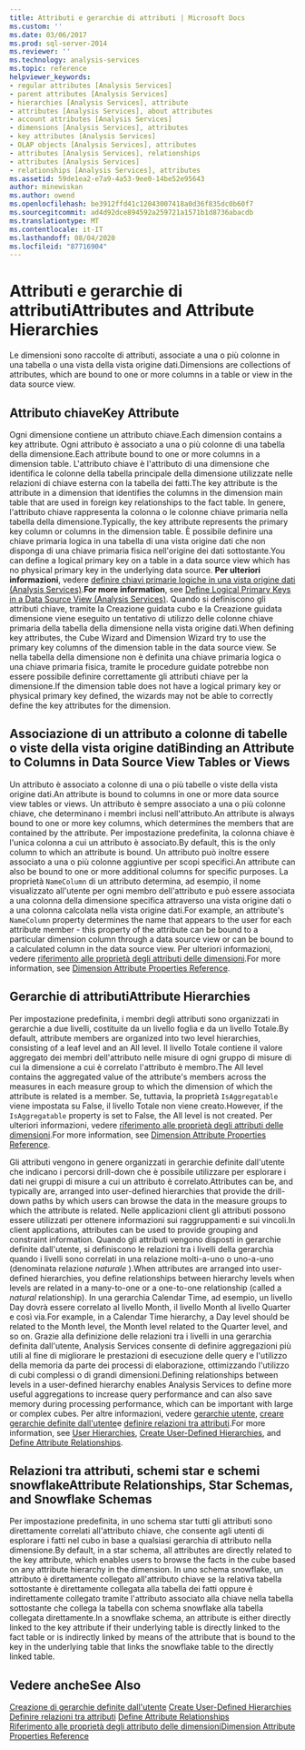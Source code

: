 ```yaml
---
title: Attributi e gerarchie di attributi | Microsoft Docs
ms.custom: ''
ms.date: 03/06/2017
ms.prod: sql-server-2014
ms.reviewer: ''
ms.technology: analysis-services
ms.topic: reference
helpviewer_keywords:
- regular attributes [Analysis Services]
- parent attributes [Analysis Services]
- hierarchies [Analysis Services], attribute
- attributes [Analysis Services], about attributes
- account attributes [Analysis Services]
- dimensions [Analysis Services], attributes
- key attributes [Analysis Services]
- OLAP objects [Analysis Services], attributes
- attributes [Analysis Services], relationships
- attributes [Analysis Services]
- relationships [Analysis Services], attributes
ms.assetid: 59de1ea2-e7a9-4a53-9ee0-14be52e95643
author: minewiskan
ms.author: owend
ms.openlocfilehash: be3912ffd41c12043007418a0d36f835dc0b60f7
ms.sourcegitcommit: ad4d92dce894592a259721a1571b1d8736abacdb
ms.translationtype: MT
ms.contentlocale: it-IT
ms.lasthandoff: 08/04/2020
ms.locfileid: "87716904"
---
```

# <a name="attributes-and-attribute-hierarchies"></a><span data-ttu-id="7c041-102">Attributi e gerarchie di attributi</span><span class="sxs-lookup"><span data-stu-id="7c041-102">Attributes and Attribute Hierarchies</span></span>
  <span data-ttu-id="7c041-103">Le dimensioni sono raccolte di attributi, associate a una o più colonne in una tabella o una vista della vista origine dati.</span><span class="sxs-lookup"><span data-stu-id="7c041-103">Dimensions are collections of attributes, which are bound to one or more columns in a table or view in the data source view.</span></span>  
  
## <a name="key-attribute"></a><span data-ttu-id="7c041-104">Attributo chiave</span><span class="sxs-lookup"><span data-stu-id="7c041-104">Key Attribute</span></span>  
 <span data-ttu-id="7c041-105">Ogni dimensione contiene un attributo chiave.</span><span class="sxs-lookup"><span data-stu-id="7c041-105">Each dimension contains a key attribute.</span></span> <span data-ttu-id="7c041-106">Ogni attributo è associato a una o più colonne di una tabella della dimensione.</span><span class="sxs-lookup"><span data-stu-id="7c041-106">Each attribute bound to one or more columns in a dimension table.</span></span> <span data-ttu-id="7c041-107">L'attributo chiave è l'attributo di una dimensione che identifica le colonne della tabella principale della dimensione utilizzate nelle relazioni di chiave esterna con la tabella dei fatti.</span><span class="sxs-lookup"><span data-stu-id="7c041-107">The key attribute is the attribute in a dimension that identifies the columns in the dimension main table that are used in foreign key relationships to the fact table.</span></span> <span data-ttu-id="7c041-108">In genere, l'attributo chiave rappresenta la colonna o le colonne chiave primaria nella tabella della dimensione.</span><span class="sxs-lookup"><span data-stu-id="7c041-108">Typically, the key attribute represents the primary key column or columns in the dimension table.</span></span> <span data-ttu-id="7c041-109">È possibile definire una chiave primaria logica in una tabella di una vista origine dati che non disponga di una chiave primaria fisica nell'origine dei dati sottostante.</span><span class="sxs-lookup"><span data-stu-id="7c041-109">You can define a logical primary key on a table in a data source view which has no physical primary key in the underlying data source.</span></span> <span data-ttu-id="7c041-110">**Per ulteriori informazioni**, vedere [definire chiavi primarie logiche in una vista origine dati &#40;Analysis Services&#41;](../multidimensional-models/define-logical-primary-keys-in-a-data-source-view-analysis-services.md).</span><span class="sxs-lookup"><span data-stu-id="7c041-110">**For more information**, see [Define Logical Primary Keys in a Data Source View &#40;Analysis Services&#41;](../multidimensional-models/define-logical-primary-keys-in-a-data-source-view-analysis-services.md).</span></span> <span data-ttu-id="7c041-111">Quando si definiscono gli attributi chiave, tramite la Creazione guidata cubo e la Creazione guidata dimensione viene eseguito un tentativo di utilizzo delle colonne chiave primaria della tabella della dimensione nella vista origine dati.</span><span class="sxs-lookup"><span data-stu-id="7c041-111">When defining key attributes, the Cube Wizard and Dimension Wizard try to use the primary key columns of the dimension table in the data source view.</span></span> <span data-ttu-id="7c041-112">Se nella tabella della dimensione non è definita una chiave primaria logica o una chiave primaria fisica, tramite le procedure guidate potrebbe non essere possibile definire correttamente gli attributi chiave per la dimensione.</span><span class="sxs-lookup"><span data-stu-id="7c041-112">If the dimension table does not have a logical primary key or physical primary key defined, the wizards may not be able to correctly define the key attributes for the dimension.</span></span>  
  
## <a name="binding-an-attribute-to-columns-in-data-source-view-tables-or-views"></a><span data-ttu-id="7c041-113">Associazione di un attributo a colonne di tabelle o viste della vista origine dati</span><span class="sxs-lookup"><span data-stu-id="7c041-113">Binding an Attribute to Columns in Data Source View Tables or Views</span></span>  
 <span data-ttu-id="7c041-114">Un attributo è associato a colonne di una o più tabelle o viste della vista origine dati.</span><span class="sxs-lookup"><span data-stu-id="7c041-114">An attribute is bound to columns in one or more data source view tables or views.</span></span> <span data-ttu-id="7c041-115">Un attributo è sempre associato a una o più colonne chiave, che determinano i membri inclusi nell'attributo.</span><span class="sxs-lookup"><span data-stu-id="7c041-115">An attribute is always bound to one or more key columns, which determines the members that are contained by the attribute.</span></span> <span data-ttu-id="7c041-116">Per impostazione predefinita, la colonna chiave è l'unica colonna a cui un attributo è associato.</span><span class="sxs-lookup"><span data-stu-id="7c041-116">By default, this is the only column to which an attribute is bound.</span></span> <span data-ttu-id="7c041-117">Un attributo può inoltre essere associato a una o più colonne aggiuntive per scopi specifici.</span><span class="sxs-lookup"><span data-stu-id="7c041-117">An attribute can also be bound to one or more additional columns for specific purposes.</span></span> <span data-ttu-id="7c041-118">La proprietà `NameColumn` di un attributo determina, ad esempio, il nome visualizzato all'utente per ogni membro dell'attributo e può essere associata a una colonna della dimensione specifica attraverso una vista origine dati o a una colonna calcolata nella vista origine dati.</span><span class="sxs-lookup"><span data-stu-id="7c041-118">For example, an attribute's `NameColumn` property determines the name that appears to the user for each attribute member - this property of the attribute can be bound to a particular dimension column through a data source view or can be bound to a calculated column in the data source view.</span></span> <span data-ttu-id="7c041-119">Per ulteriori informazioni, vedere [riferimento alle proprietà degli attributi delle dimensioni](../multidimensional-models/dimension-attribute-properties-reference.md).</span><span class="sxs-lookup"><span data-stu-id="7c041-119">For more information, see [Dimension Attribute Properties Reference](../multidimensional-models/dimension-attribute-properties-reference.md).</span></span>  
  
## <a name="attribute-hierarchies"></a><span data-ttu-id="7c041-120">Gerarchie di attributi</span><span class="sxs-lookup"><span data-stu-id="7c041-120">Attribute Hierarchies</span></span>  
 <span data-ttu-id="7c041-121">Per impostazione predefinita, i membri degli attributi sono organizzati in gerarchie a due livelli, costituite da un livello foglia e da un livello Totale.</span><span class="sxs-lookup"><span data-stu-id="7c041-121">By default, attribute members are organized into two level hierarchies, consisting of a leaf level and an All level.</span></span> <span data-ttu-id="7c041-122">Il livello Totale contiene il valore aggregato dei membri dell'attributo nelle misure di ogni gruppo di misure di cui la dimensione a cui è correlato l'attributo è membro.</span><span class="sxs-lookup"><span data-stu-id="7c041-122">The All level contains the aggregated value of the attribute's members across the measures in each measure group to which the dimension of which the attribute is related is a member.</span></span> <span data-ttu-id="7c041-123">Se, tuttavia, la proprietà `IsAggregatable` viene impostata su False, il livello Totale non viene creato.</span><span class="sxs-lookup"><span data-stu-id="7c041-123">However, if the `IsAggregatable` property is set to False, the All level is not created.</span></span> <span data-ttu-id="7c041-124">Per ulteriori informazioni, vedere [riferimento alle proprietà degli attributi delle dimensioni](../multidimensional-models/dimension-attribute-properties-reference.md).</span><span class="sxs-lookup"><span data-stu-id="7c041-124">For more information, see [Dimension Attribute Properties Reference](../multidimensional-models/dimension-attribute-properties-reference.md).</span></span>  
  
 <span data-ttu-id="7c041-125">Gli attributi vengono in genere organizzati in gerarchie definite dall'utente che indicano i percorsi drill-down che è possibile utilizzare per esplorare i dati nei gruppi di misure a cui un attributo è correlato.</span><span class="sxs-lookup"><span data-stu-id="7c041-125">Attributes can be, and typically are, arranged into user-defined hierarchies that provide the drill-down paths by which users can browse the data in the measure groups to which the attribute is related.</span></span> <span data-ttu-id="7c041-126">Nelle applicazioni client gli attributi possono essere utilizzati per ottenere informazioni sui raggruppamenti e sui vincoli.</span><span class="sxs-lookup"><span data-stu-id="7c041-126">In client applications, attributes can be used to provide grouping and constraint information.</span></span> <span data-ttu-id="7c041-127">Quando gli attributi vengono disposti in gerarchie definite dall'utente, si definiscono le relazioni tra i livelli della gerarchia quando i livelli sono correlati in una relazione molti-a-uno o uno-a-uno (denominata relazione *naturale* ).</span><span class="sxs-lookup"><span data-stu-id="7c041-127">When attributes are arranged into user-defined hierarchies, you define relationships between hierarchy levels when levels are related in a many-to-one or a one-to-one relationship (called a *natural* relationship).</span></span> <span data-ttu-id="7c041-128">In una gerarchia Calendar Time, ad esempio, un livello Day dovrà essere correlato al livello Month, il livello Month al livello Quarter e così via.</span><span class="sxs-lookup"><span data-stu-id="7c041-128">For example, in a Calendar Time hierarchy, a Day level should be related to the Month level, the Month level related to the Quarter level, and so on.</span></span> <span data-ttu-id="7c041-129">Grazie alla definizione delle relazioni tra i livelli in una gerarchia definita dall'utente, Analysis Services consente di definire aggregazioni più utili al fine di migliorare le prestazioni di esecuzione delle query e l'utilizzo della memoria da parte dei processi di elaborazione, ottimizzando l'utilizzo di cubi complessi o di grandi dimensioni.</span><span class="sxs-lookup"><span data-stu-id="7c041-129">Defining relationships between levels in a user-defined hierarchy enables Analysis Services to define more useful aggregations to increase query performance and can also save memory during processing performance, which can be important with large or complex cubes.</span></span> <span data-ttu-id="7c041-130">Per altre informazioni, vedere [gerarchie utente](user-hierarchies.md), [creare gerarchie definite dall'utente](../multidimensional-models/user-defined-hierarchies-create.md)e [definire relazioni tra attributi](../multidimensional-models/attribute-relationships-define.md).</span><span class="sxs-lookup"><span data-stu-id="7c041-130">For more information, see [User Hierarchies](user-hierarchies.md), [Create User-Defined Hierarchies](../multidimensional-models/user-defined-hierarchies-create.md), and [Define Attribute Relationships](../multidimensional-models/attribute-relationships-define.md).</span></span>  
  
## <a name="attribute-relationships-star-schemas-and-snowflake-schemas"></a><span data-ttu-id="7c041-131">Relazioni tra attributi, schemi star e schemi snowflake</span><span class="sxs-lookup"><span data-stu-id="7c041-131">Attribute Relationships, Star Schemas, and Snowflake Schemas</span></span>  
 <span data-ttu-id="7c041-132">Per impostazione predefinita, in uno schema star tutti gli attributi sono direttamente correlati all'attributo chiave, che consente agli utenti di esplorare i fatti nel cubo in base a qualsiasi gerarchia di attributo nella dimensione.</span><span class="sxs-lookup"><span data-stu-id="7c041-132">By default, in a star schema, all attributes are directly related to the key attribute, which enables users to browse the facts in the cube based on any attribute hierarchy in the dimension.</span></span> <span data-ttu-id="7c041-133">In uno schema snowflake, un attributo è direttamente collegato all'attributo chiave se la relativa tabella sottostante è direttamente collegata alla tabella dei fatti oppure è indirettamente collegato tramite l'attributo associato alla chiave nella tabella sottostante che collega la tabella con schema snowflake alla tabella collegata direttamente.</span><span class="sxs-lookup"><span data-stu-id="7c041-133">In a snowflake schema, an attribute is either directly linked to the key attribute if their underlying table is directly linked to the fact table or is indirectly linked by means of the attribute that is bound to the key in the underlying table that links the snowflake table to the directly linked table.</span></span>  
  
## <a name="see-also"></a><span data-ttu-id="7c041-134">Vedere anche</span><span class="sxs-lookup"><span data-stu-id="7c041-134">See Also</span></span>  
 <span data-ttu-id="7c041-135">[Creazione di gerarchie definite dall'utente](../multidimensional-models/user-defined-hierarchies-create.md) </span><span class="sxs-lookup"><span data-stu-id="7c041-135">[Create User-Defined Hierarchies](../multidimensional-models/user-defined-hierarchies-create.md) </span></span>  
 <span data-ttu-id="7c041-136">[Definire relazioni tra attributi](../multidimensional-models/attribute-relationships-define.md) </span><span class="sxs-lookup"><span data-stu-id="7c041-136">[Define Attribute Relationships](../multidimensional-models/attribute-relationships-define.md) </span></span>  
 [<span data-ttu-id="7c041-137">Riferimento alle proprietà degli attributo delle dimensioni</span><span class="sxs-lookup"><span data-stu-id="7c041-137">Dimension Attribute Properties Reference</span></span>](../multidimensional-models/dimension-attribute-properties-reference.md)  
  
  
